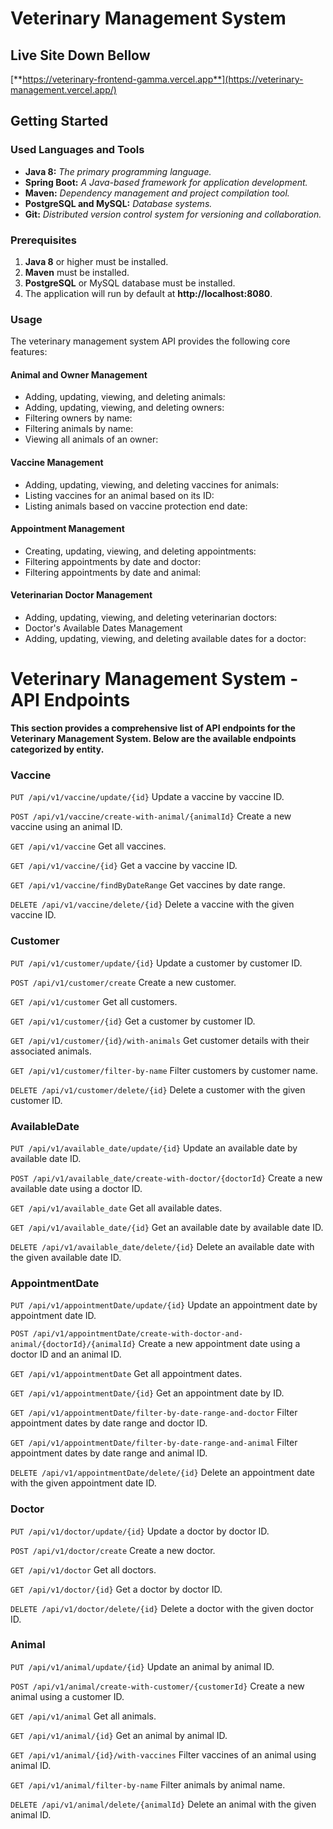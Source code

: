# **Veterinary Management System**

## **Live Site Down Bellow**

[**https://veterinary-frontend-gamma.vercel.app**](https://veterinary-management.vercel.app/)

## **Getting Started**

### Used Languages and Tools
- **Java 8:** _The primary programming language._
- **Spring Boot:** _A Java-based framework for application development._
- **Maven:** _Dependency management and project compilation tool._
- **PostgreSQL and MySQL:** _Database systems._
- **Git:** _Distributed version control system for versioning and collaboration._

### **Prerequisites**

1. **Java 8** or higher must be installed.
2. **Maven** must be installed.
3. **PostgreSQL** or MySQL database must be installed.
4. The application will run by default at **http://localhost:8080**.

### **Usage**

The veterinary management system API provides the following core features:

#### **Animal and Owner Management**

* Adding, updating, viewing, and deleting animals:
* Adding, updating, viewing, and deleting owners:
* Filtering owners by name:
* Filtering animals by name:
* Viewing all animals of an owner:

#### **Vaccine Management**

* Adding, updating, viewing, and deleting vaccines for animals:
* Listing vaccines for an animal based on its ID:
* Listing animals based on vaccine protection end date:

#### **Appointment Management**

* Creating, updating, viewing, and deleting appointments:
* Filtering appointments by date and doctor:
* Filtering appointments by date and animal:

#### **Veterinarian Doctor Management**

* Adding, updating, viewing, and deleting veterinarian doctors:
* Doctor's Available Dates Management
* Adding, updating, viewing, and deleting available dates for a doctor:


# Veterinary Management System - API Endpoints

**This section provides a comprehensive list of API endpoints for the Veterinary Management System. Below are the available endpoints categorized by entity.**

### Vaccine

`PUT /api/v1/vaccine/update/{id}`
Update a vaccine by vaccine ID.

`POST /api/v1/vaccine/create-with-animal/{animalId}`
Create a new vaccine using an animal ID.

`GET /api/v1/vaccine`
Get all vaccines.

`GET /api/v1/vaccine/{id}`
Get a vaccine by vaccine ID.

`GET /api/v1/vaccine/findByDateRange`
Get vaccines by date range.

`DELETE /api/v1/vaccine/delete/{id}`
Delete a vaccine with the given vaccine ID.

### Customer

`PUT /api/v1/customer/update/{id}`
Update a customer by customer ID.

`POST /api/v1/customer/create`
Create a new customer.

`GET /api/v1/customer`
Get all customers.

`GET /api/v1/customer/{id}`
Get a customer by customer ID.

`GET /api/v1/customer/{id}/with-animals`
Get customer details with their associated animals.

`GET /api/v1/customer/filter-by-name`
Filter customers by customer name.

`DELETE /api/v1/customer/delete/{id}`
Delete a customer with the given customer ID.

### AvailableDate

`PUT /api/v1/available_date/update/{id}`
Update an available date by available date ID.

`POST /api/v1/available_date/create-with-doctor/{doctorId}`
Create a new available date using a doctor ID.

`GET /api/v1/available_date`
Get all available dates.

`GET /api/v1/available_date/{id}`
Get an available date by available date ID.

`DELETE /api/v1/available_date/delete/{id}`
Delete an available date with the given available date ID.

### AppointmentDate

`PUT /api/v1/appointmentDate/update/{id}`
Update an appointment date by appointment date ID.

`POST /api/v1/appointmentDate/create-with-doctor-and-animal/{doctorId}/{animalId}`
Create a new appointment date using a doctor ID and an animal ID.

`GET /api/v1/appointmentDate`
Get all appointment dates.

`GET /api/v1/appointmentDate/{id}`
Get an appointment date by ID.

`GET /api/v1/appointmentDate/filter-by-date-range-and-doctor`
Filter appointment dates by date range and doctor ID.

`GET /api/v1/appointmentDate/filter-by-date-range-and-animal`
Filter appointment dates by date range and animal ID.

`DELETE /api/v1/appointmentDate/delete/{id}`
Delete an appointment date with the given appointment date ID.

### Doctor

`PUT /api/v1/doctor/update/{id}`
Update a doctor by doctor ID.

`POST /api/v1/doctor/create`
Create a new doctor.

`GET /api/v1/doctor`
Get all doctors.

`GET /api/v1/doctor/{id}`
Get a doctor by doctor ID.

`DELETE /api/v1/doctor/delete/{id}`
Delete a doctor with the given doctor ID.

### Animal

`PUT /api/v1/animal/update/{id}`
Update an animal by animal ID.

`POST /api/v1/animal/create-with-customer/{customerId}`
Create a new animal using a customer ID.

`GET /api/v1/animal`
Get all animals.

`GET /api/v1/animal/{id}`
Get an animal by animal ID.

`GET /api/v1/animal/{id}/with-vaccines`
Filter vaccines of an animal using animal ID.

`GET /api/v1/animal/filter-by-name`
Filter animals by animal name.

`DELETE /api/v1/animal/delete/{animalId}`
Delete an animal with the given animal ID.
